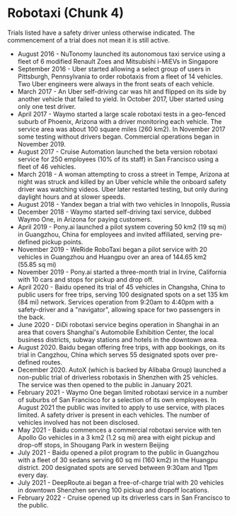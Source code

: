 # Robotaxi (Chunk 4)
Trials listed have a safety driver unless otherwise indicated. The commencement of a trial does not mean it is still active. 
- August 2016 - NuTonomy launched its autonomous taxi service using a fleet of 6 modified Renault Zoes and Mitsubishi i-MiEVs in Singapore
- September 2016 - Uber started allowing a select group of users in Pittsburgh, Pennsylvania to order robotaxis from a fleet of 14 vehicles. Two Uber engineers were always in the front seats of each vehicle.
- March 2017 - An Uber self-driving car was hit and flipped on its side by another vehicle that failed to yield. In October 2017, Uber started using only one test driver.
- April 2017 - Waymo started a large scale robotaxi tests in a geo-fenced suburb of Phoenix, Arizona with a driver monitoring each vehicle. The service area was about 100 square miles (260 km2). In November 2017 some testing without drivers began. Commercial operations began in November 2019.
- August 2017 - Cruise Automation launched the beta version robotaxi service for 250 employees (10% of its staff) in San Francisco using a fleet of 46 vehicles.
- March 2018 - A woman attempting to cross a street in Tempe, Arizona at night was struck and killed by an Uber vehicle while the onboard safety driver was watching videos. Uber later restarted testing, but only during daylight hours and at slower speeds.
- August 2018 - Yandex began a trial with two vehicles in Innopolis, Russia
- December 2018 - Waymo started self-driving taxi service, dubbed Waymo One, in Arizona for paying customers.
- April 2019 - Pony.ai launched a pilot system covering 50 km2 (19 sq mi) in Guangzhou, China for employees and invited affiliated, serving pre-defined pickup points.
- November 2019 - WeRide RoboTaxi began a pilot service with 20 vehicles in Guangzhou and Huangpu over an area of 144.65 km2 (55.85 sq mi)
- November 2019 - Pony.ai started a three-month trial in Irvine, California with 10 cars and stops for pickup and drop off.
- April 2020 - Baidu opened its trial of 45 vehicles in Changsha, China to public users for free trips, serving 100 designated spots on a set 135 km (84 mi) network. Services operation from 9:20am to 4:40pm with a safety-driver and a "navigator", allowing space for two passengers in the back.
- June 2020 - DiDi robotaxi service begins operation in Shanghai in an area that covers Shanghai's Automobile Exhibition Center, the local business districts, subway stations and hotels in the downtown area.
- August 2020. Baidu began offering free trips, with app bookings, on its trial in Cangzhou, China which serves 55 designated spots over pre-defined routes.
- December 2020. AutoX (which is backed by Alibaba Group) launched a non-public trial of driverless robotaxis in Shenzhen with 25 vehicles. The service was then opened to the public in January 2021.
- February 2021 - Waymo One began limited robotaxi service in a number of suburbs of San Francisco for a selection of its own employees. In August 2021 the public was invited to apply to use service, with places limited.  A safety driver is present in each vehicles.  The number of vehicles involved has not been disclosed.
- May 2021 - Baidu commences a commercial robotaxi service with ten Apollo Go vehicles in a 3 km2 (1.2 sq mi) area with eight pickup and drop-off stops, in Shougang Park in western Beijing
- July 2021 - Baidu opened a pilot program to the public in Guangzhou with a fleet of 30 sedans serving 60 sq mi (160 km2) in the Huangpu district.  200 designated spots are served between 9:30am and 11pm every day.
- July 2021 - DeepRoute.ai began a free-of-charge trial with 20 vehicles in downtown Shenzhen serving 100 pickup and dropoff locations.
- February 2022 - Cruise opened up its driverless cars in San Francisco to the public.
